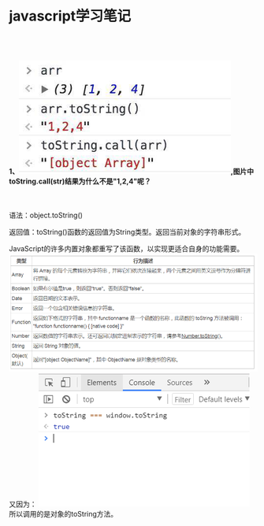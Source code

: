 # javascript学习笔记
<br/><br/>

#### 1、![image](https://github.com/zaishuiyixia/js-question/raw/master/image/tostring.png),图片中toString.call(str)结果为什么不是"1,2,4"呢？
<br/>

语法：object.toString()

返回值：toString()函数的返回值为String类型。返回当前对象的字符串形式。

JavaScript的许多内置对象都重写了该函数，以实现更适合自身的功能需要。
![image](https://github.com/zaishuiyixia/js-question/raw/master/image/img1.png)
又因为：
![image](https://github.com/zaishuiyixia/js-question/raw/master/image/img2.png)
所以调用的是对象的toString方法。
